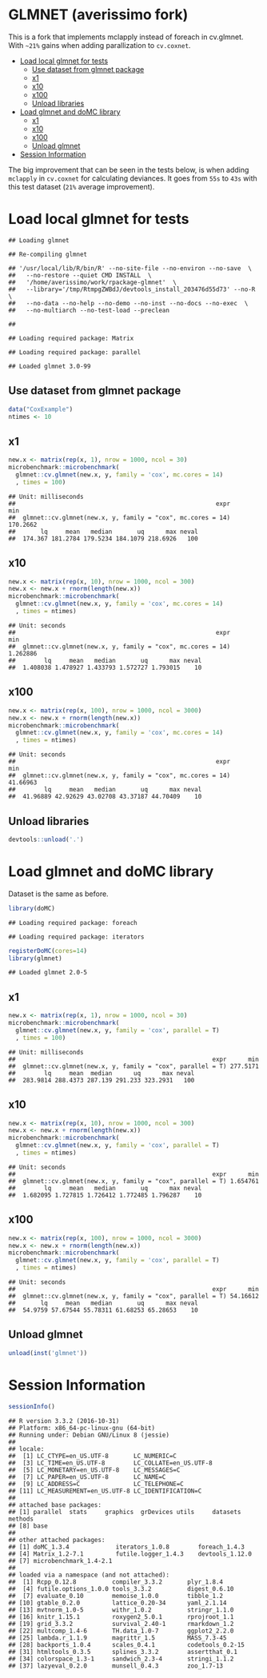 GLMNET (averissimo fork)
================

This is a fork that implements mclapply instead of foreach in cv.glmnet. With `~21%` gains when adding parallization to `cv.coxnet`.

-   [Load local glmnet for tests](#load-local-glmnet-for-tests)
    -   [Use dataset from glmnet package](#use-dataset-from-glmnet-package)
    -   [x1](#x1)
    -   [x10](#x10)
    -   [x100](#x100)
    -   [Unload libraries](#unload-libraries)
-   [Load glmnet and doMC library](#load-glmnet-and-domc-library)
    -   [x1](#x1-1)
    -   [x10](#x10-1)
    -   [x100](#x100-1)
    -   [Unload glmnet](#unload-glmnet)
-   [Session Information](#session-information)

The big improvement that can be seen in the tests below, is when adding `mclapply` in `cv.coxnet` for calculating deviances. It goes from `55s` to `43s` with this test dataset (`21%` average improvement).

Load local glmnet for tests
===========================

    ## Loading glmnet

    ## Re-compiling glmnet

    ## '/usr/local/lib/R/bin/R' --no-site-file --no-environ --no-save  \
    ##   --no-restore --quiet CMD INSTALL  \
    ##   '/home/averissimo/work/rpackage-glmnet'  \
    ##   --library='/tmp/RtmpgZWBdJ/devtools_install_203476d55d73' --no-R  \
    ##   --no-data --no-help --no-demo --no-inst --no-docs --no-exec  \
    ##   --no-multiarch --no-test-load --preclean

    ## 

    ## Loading required package: Matrix

    ## Loading required package: parallel

    ## Loaded glmnet 3.0-99

Use dataset from glmnet package
-------------------------------

``` r
data("CoxExample")
ntimes <- 10
```

x1
--

``` r
new.x <- matrix(rep(x, 1), nrow = 1000, ncol = 30)
microbenchmark::microbenchmark(
  glmnet::cv.glmnet(new.x, y, family = 'cox', mc.cores = 14)
  , times = 100)
```

    ## Unit: milliseconds
    ##                                                        expr      min
    ##  glmnet::cv.glmnet(new.x, y, family = "cox", mc.cores = 14) 170.2662
    ##       lq     mean   median       uq      max neval
    ##  174.367 181.2784 179.5234 184.1079 218.6926   100

x10
---

``` r
new.x <- matrix(rep(x, 10), nrow = 1000, ncol = 300)
new.x <- new.x + rnorm(length(new.x))
microbenchmark::microbenchmark(
  glmnet::cv.glmnet(new.x, y, family = 'cox', mc.cores = 14)
  , times = ntimes)
```

    ## Unit: seconds
    ##                                                        expr      min
    ##  glmnet::cv.glmnet(new.x, y, family = "cox", mc.cores = 14) 1.262886
    ##        lq     mean   median       uq      max neval
    ##  1.408038 1.478927 1.433793 1.572727 1.793015    10

x100
----

``` r
new.x <- matrix(rep(x, 100), nrow = 1000, ncol = 3000)
new.x <- new.x + rnorm(length(new.x))
microbenchmark::microbenchmark(
  glmnet::cv.glmnet(new.x, y, family = 'cox', mc.cores = 14)
  , times = ntimes)
```

    ## Unit: seconds
    ##                                                        expr      min
    ##  glmnet::cv.glmnet(new.x, y, family = "cox", mc.cores = 14) 41.66963
    ##        lq     mean   median       uq      max neval
    ##  41.96889 42.92629 43.02708 43.37187 44.70409    10

Unload libraries
----------------

``` r
devtools::unload('.')
```

Load glmnet and doMC library
============================

Dataset is the same as before.

``` r
library(doMC)
```

    ## Loading required package: foreach

    ## Loading required package: iterators

``` r
registerDoMC(cores=14)
library(glmnet)
```

    ## Loaded glmnet 2.0-5

x1
--

``` r
new.x <- matrix(rep(x, 1), nrow = 1000, ncol = 30)
microbenchmark::microbenchmark(
  glmnet::cv.glmnet(new.x, y, family = 'cox', parallel = T)
  , times = 100)
```

    ## Unit: milliseconds
    ##                                                       expr      min
    ##  glmnet::cv.glmnet(new.x, y, family = "cox", parallel = T) 277.5171
    ##        lq     mean  median      uq      max neval
    ##  283.9814 288.4373 287.139 291.233 323.2931   100

x10
---

``` r
new.x <- matrix(rep(x, 10), nrow = 1000, ncol = 300)
new.x <- new.x + rnorm(length(new.x))
microbenchmark::microbenchmark(
  glmnet::cv.glmnet(new.x, y, family = 'cox', parallel = T)
  , times = ntimes)
```

    ## Unit: seconds
    ##                                                       expr      min
    ##  glmnet::cv.glmnet(new.x, y, family = "cox", parallel = T) 1.654761
    ##        lq     mean   median       uq      max neval
    ##  1.682095 1.727815 1.726412 1.772485 1.796287    10

x100
----

``` r
new.x <- matrix(rep(x, 100), nrow = 1000, ncol = 3000)
new.x <- new.x + rnorm(length(new.x))
microbenchmark::microbenchmark(
  glmnet::cv.glmnet(new.x, y, family = 'cox', parallel = T)
  , times = ntimes)
```

    ## Unit: seconds
    ##                                                       expr      min
    ##  glmnet::cv.glmnet(new.x, y, family = "cox", parallel = T) 54.16612
    ##       lq     mean   median       uq      max neval
    ##  54.9759 57.67544 55.78311 61.68253 65.28653    10

Unload glmnet
-------------

``` r
unload(inst('glmnet'))
```

Session Information
===================

``` r
sessionInfo()
```

    ## R version 3.3.2 (2016-10-31)
    ## Platform: x86_64-pc-linux-gnu (64-bit)
    ## Running under: Debian GNU/Linux 8 (jessie)
    ## 
    ## locale:
    ##  [1] LC_CTYPE=en_US.UTF-8       LC_NUMERIC=C              
    ##  [3] LC_TIME=en_US.UTF-8        LC_COLLATE=en_US.UTF-8    
    ##  [5] LC_MONETARY=en_US.UTF-8    LC_MESSAGES=C             
    ##  [7] LC_PAPER=en_US.UTF-8       LC_NAME=C                 
    ##  [9] LC_ADDRESS=C               LC_TELEPHONE=C            
    ## [11] LC_MEASUREMENT=en_US.UTF-8 LC_IDENTIFICATION=C       
    ## 
    ## attached base packages:
    ## [1] parallel  stats     graphics  grDevices utils     datasets  methods  
    ## [8] base     
    ## 
    ## other attached packages:
    ## [1] doMC_1.3.4             iterators_1.0.8        foreach_1.4.3         
    ## [4] Matrix_1.2-7.1         futile.logger_1.4.3    devtools_1.12.0       
    ## [7] microbenchmark_1.4-2.1
    ## 
    ## loaded via a namespace (and not attached):
    ##  [1] Rcpp_0.12.8          compiler_3.3.2       plyr_1.8.4          
    ##  [4] futile.options_1.0.0 tools_3.3.2          digest_0.6.10       
    ##  [7] evaluate_0.10        memoise_1.0.0        tibble_1.2          
    ## [10] gtable_0.2.0         lattice_0.20-34      yaml_2.1.14         
    ## [13] mvtnorm_1.0-5        withr_1.0.2          stringr_1.1.0       
    ## [16] knitr_1.15.1         roxygen2_5.0.1       rprojroot_1.1       
    ## [19] grid_3.3.2           survival_2.40-1      rmarkdown_1.2       
    ## [22] multcomp_1.4-6       TH.data_1.0-7        ggplot2_2.2.0       
    ## [25] lambda.r_1.1.9       magrittr_1.5         MASS_7.3-45         
    ## [28] backports_1.0.4      scales_0.4.1         codetools_0.2-15    
    ## [31] htmltools_0.3.5      splines_3.3.2        assertthat_0.1      
    ## [34] colorspace_1.3-1     sandwich_2.3-4       stringi_1.1.2       
    ## [37] lazyeval_0.2.0       munsell_0.4.3        zoo_1.7-13
